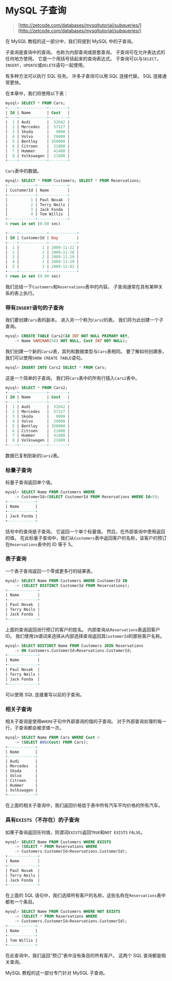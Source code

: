 # MySQL 子查询

> [http://zetcode.com/databases/mysqltutorial/subqueries/](http://zetcode.com/databases/mysqltutorial/subqueries/)

在 MySQL 教程的这一部分中，我们将提到 MySQL 中的子查询。

子查询是查询中的查询。 也称为内部查询或嵌套查询。 子查询可在允许表达式的任何地方使用。 它是一个用括号括起来的查询表达式。 子查询可以与`SELECT`，`INSERT`，`UPDATE`或`DELETE`语句一起使用。

有多种方法可以执行 SQL 任务。 许多子查询可以用 SQL 连接代替。 SQL 连接通常更快。

在本章中，我们将使用以下表：

```sql
mysql> SELECT * FROM Cars;
+----+------------+--------+
| Id | Name       | Cost   |
+----+------------+--------+
|  1 | Audi       |  52642 |
|  2 | Mercedes   |  57127 |
|  3 | Skoda      |   9000 |
|  4 | Volvo      |  29000 |
|  5 | Bentley    | 350000 |
|  6 | Citroen    |  21000 |
|  7 | Hummer     |  41400 |
|  8 | Volkswagen |  21600 |
+----+------------+--------+

```

`Cars`表中的数据。

```sql
mysql> SELECT * FROM Customers; SELECT * FROM Reservations;
+------------+-------------+
| CustomerId | Name        |
+------------+-------------+
|          1 | Paul Novak  |
|          2 | Terry Neils |
|          3 | Jack Fonda  |
|          4 | Tom Willis  |
+------------+-------------+
4 rows in set (0.00 sec)

+----+------------+------------+
| Id | CustomerId | Day        |
+----+------------+------------+
|  1 |          1 | 2009-11-22 |
|  2 |          2 | 2009-11-28 |
|  3 |          2 | 2009-11-29 |
|  4 |          1 | 2009-11-29 |
|  5 |          3 | 2009-12-02 |
+----+------------+------------+
5 rows in set (0.00 sec)

```

我们总结一下`Customers`和`Reservations`表中的内容。 子查询通常在具有某种关系的表上执行。

### 带有`INSERT`语句的子查询

我们要创建`Cars`表的副本。 进入另一个称为`Cars2`的表。 我们将为此创建一个子查询。

```sql
mysql> CREATE TABLE Cars2(Id INT NOT NULL PRIMARY KEY, 
    -> Name VARCHAR(50) NOT NULL, Cost INT NOT NULL);

```

我们创建一个新的`Cars2`表，其列和数据类型与`Cars`表相同。 要了解如何创建表，我们可以使用`SHOW CREATE TABLE`语句。

```sql
mysql> INSERT INTO Cars2 SELECT * FROM Cars;

```

这是一个简单的子查询。 我们将`Cars`表中的所有行插入`Cars2`表中。

```sql
mysql> SELECT * FROM Cars2;
+----+------------+--------+
| Id | Name       | Cost   |
+----+------------+--------+
|  1 | Audi       |  52642 |
|  2 | Mercedes   |  57127 |
|  3 | Skoda      |   9000 |
|  4 | Volvo      |  29000 |
|  5 | Bentley    | 350000 |
|  6 | Citroen    |  21000 |
|  7 | Hummer     |  41400 |
|  8 | Volkswagen |  21600 |
+----+------------+--------+

```

数据已复制到新的`Cars2`表。

### 标量子查询

标量子查询返回单个值。

```sql
mysql> SELECT Name FROM Customers WHERE 
    -> CustomerId=(SELECT CustomerId FROM Reservations WHERE Id=5);
+------------+
| Name       |
+------------+
| Jack Fonda |
+------------+

```

括号中的查询是子查询。 它返回一个单个标量值。 然后，在外部查询中使用返回的值。 在此标量子查询中，我们从`Customers`表中返回客户的名称，该客户的预订在`Reservations`表中的 ID 等于 5。

### 表子查询

一个表子查询返回一个零或更多行的结果表。

```sql
mysql> SELECT Name FROM Customers WHERE CustomerId IN    
    -> (SELECT DISTINCT CustomerId FROM Reservations);
+-------------+
| Name        |
+-------------+
| Paul Novak  |
| Terry Neils |
| Jack Fonda  |
+-------------+

```

上面的查询返回进行预订的客户的姓名。 内部查询从`Reservations`表返回客户 ID。 我们使用`IN`谓词来选择从内部选择查询返回其`CustomerId`的那些客户名称。

```sql
mysql> SELECT DISTINCT Name FROM Customers JOIN Reservations
    -> ON Customers.CustomerId=Reservations.CustomerId;
+-------------+
| Name        |
+-------------+
| Paul Novak  |
| Terry Neils |
| Jack Fonda  |
+-------------+

```

可以使用 SQL 连接重写以前的子查询。

### 相关子查询

相关子查询是使用`WHERE`子句中外部查询的值的子查询。 对于外部查询处理的每一行，子查询都会被求值一次。

```sql
mysql> SELECT Name FROM Cars WHERE Cost <
    -> (SELECT AVG(Cost) FROM Cars);
+------------+
| Name       |
+------------+
| Audi       |
| Mercedes   |
| Skoda      |
| Volvo      |
| Citroen    |
| Hummer     |
| Volkswagen |
+------------+

```

在上面的相关子查询中，我们返回价格低于表中所有汽车平均价格的所有汽车。

### 具有`EXISTS`（不存在）的子查询

如果子查询返回任何值，则谓词`EXISTS`返回`TRUE`和`NOT EXISTS` `FALSE`。

```sql
mysql> SELECT Name FROM Customers WHERE EXISTS
    -> (SELECT * FROM Reservations WHERE
    -> Customers.CustomerId=Reservations.CustomerId);
+-------------+
| Name        |
+-------------+
| Paul Novak  |
| Terry Neils |
| Jack Fonda  |
+-------------+

```

在上面的 SQL 语句中，我们选择所有客户的名称，这些名称在`Reservations`表中都有一个条目。

```sql
mysql> SELECT Name FROM Customers WHERE NOT EXISTS    
    -> (SELECT * FROM Reservations WHERE 
    -> Customers.CustomerId=Reservations.CustomerId);
+------------+
| Name       |
+------------+
| Tom Willis |
+------------+

```

在此查询中，我们返回“预订”表中没有条目的所有客户。 这两个 SQL 查询都是相关查询。

MySQL 教程的这一部分专门针对 MySQL 子查询。